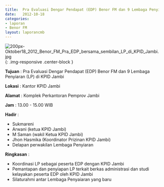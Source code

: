 ```yaml
---	
title: 	Pra Evaluasi Dengar Pendapat (EDP) Benor FM dan 9 Lembaga Penyiaran (LP) di KPID Jambi
date: 	2012-10-18
categories:	
- laporan	
- Benor FM
layout: laporancmb	
---	
```

	
![200px-Oktober18_2012_Benor_FM_Pra_EDP_bersama_sembilan_LP_di_KPID_Jambi.jpg](/uploads/200px-Oktober18_2012_Benor_FM_Pra_EDP_bersama_sembilan_LP_di_KPID_Jambi.jpg){: .img-responsive .center-block }	
	
**Tujuan** :	Pra Evaluasi Dengar Pendapat (EDP) Benor FM dan 9 Lembaga Penyiaran (LP) di KPID Jambi
	
**Lokasi** :	Kantor KPID Jambi
	
**Alamat** : 	Komplek Perkantoran Pemprov Jambi
	
**Jam** :	13.00 - 15.00 WIB
	
**Hadir** :	
*	Sukmareni
*	Arwani (ketua KPID Jambi)
*	M Saman (wakil Ketua KPID Jambi)
*	Jhon Hasmika (Koordinator Prizinan KPID Jambi)
*	Delapan perwakilan Lembaga Penyiaran

**Ringkasan** :	
*	Koordinasi LP sebagai peserta EDP dengan KPID Jambi
*	Pemantapan dan penyiapan LP terkait berkas administrasi dan studi kelayakan peserta EDP oleh KPID Jambi
*	Silaturahmi antar Lembaga Penyaiaran yang baru
